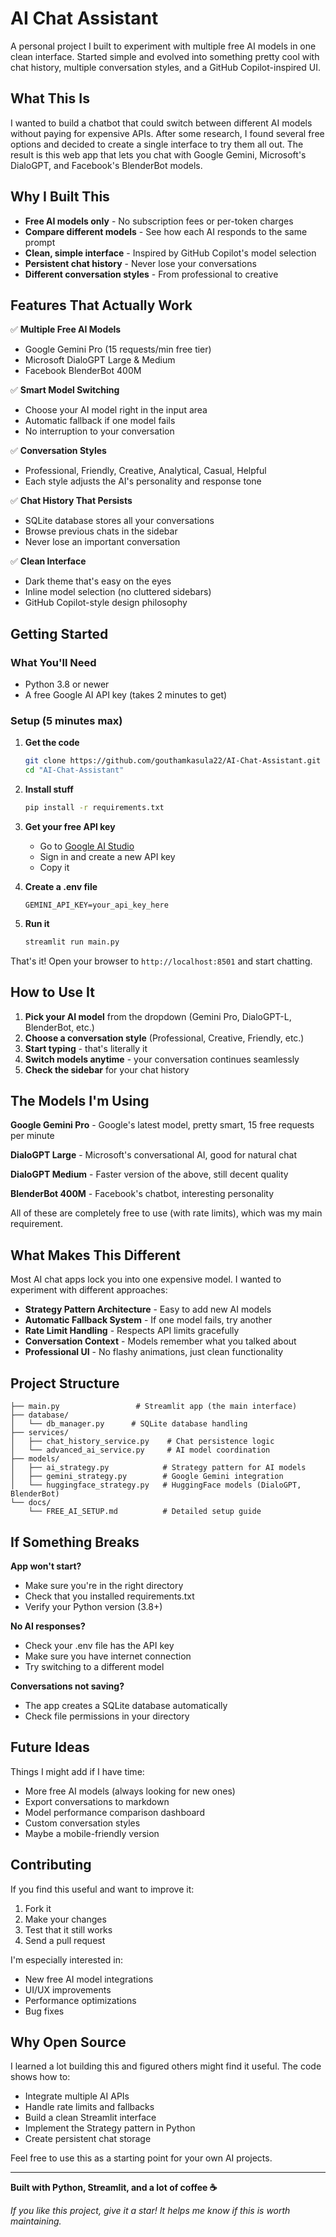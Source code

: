 # AI Chat Assistant

A personal project I built to experiment with multiple free AI models in one clean interface. Started simple and evolved into something pretty cool with chat history, multiple conversation styles, and a GitHub Copilot-inspired UI.

## What This Is

I wanted to build a chatbot that could switch between different AI models without paying for expensive APIs. After some research, I found several free options and decided to create a single interface to try them all out. The result is this web app that lets you chat with Google Gemini, Microsoft's DialoGPT, and Facebook's BlenderBot models.

## Why I Built This

- **Free AI models only** - No subscription fees or per-token charges
- **Compare different models** - See how each AI responds to the same prompt  
- **Clean, simple interface** - Inspired by GitHub Copilot's model selection
- **Persistent chat history** - Never lose your conversations
- **Different conversation styles** - From professional to creative

## Features That Actually Work

✅ **Multiple Free AI Models**
- Google Gemini Pro (15 requests/min free tier)
- Microsoft DialoGPT Large & Medium
- Facebook BlenderBot 400M

✅ **Smart Model Switching**
- Choose your AI model right in the input area
- Automatic fallback if one model fails
- No interruption to your conversation

✅ **Conversation Styles**
- Professional, Friendly, Creative, Analytical, Casual, Helpful
- Each style adjusts the AI's personality and response tone

✅ **Chat History That Persists**
- SQLite database stores all your conversations
- Browse previous chats in the sidebar
- Never lose an important conversation

✅ **Clean Interface**
- Dark theme that's easy on the eyes
- Inline model selection (no cluttered sidebars)
- GitHub Copilot-style design philosophy

## Getting Started

### What You'll Need
- Python 3.8 or newer
- A free Google AI API key (takes 2 minutes to get)

### Setup (5 minutes max)

1. **Get the code**
   ```bash
   git clone https://github.com/gouthamkasula22/AI-Chat-Assistant.git
   cd "AI-Chat-Assistant"
   ```

2. **Install stuff**
   ```bash
   pip install -r requirements.txt
   ```

3. **Get your free API key**
   - Go to [Google AI Studio](https://aistudio.google.com/app/apikey)
   - Sign in and create a new API key
   - Copy it

4. **Create a .env file**
   ```env
   GEMINI_API_KEY=your_api_key_here
   ```

5. **Run it**
   ```bash
   streamlit run main.py
   ```

That's it! Open your browser to `http://localhost:8501` and start chatting.

## How to Use It

1. **Pick your AI model** from the dropdown (Gemini Pro, DialoGPT-L, BlenderBot, etc.)
2. **Choose a conversation style** (Professional, Creative, Friendly, etc.)
3. **Start typing** - that's literally it
4. **Switch models anytime** - your conversation continues seamlessly
5. **Check the sidebar** for your chat history

## The Models I'm Using

**Google Gemini Pro** - Google's latest model, pretty smart, 15 free requests per minute

**DialoGPT Large** - Microsoft's conversational AI, good for natural chat

**DialoGPT Medium** - Faster version of the above, still decent quality

**BlenderBot 400M** - Facebook's chatbot, interesting personality

All of these are completely free to use (with rate limits), which was my main requirement.

## What Makes This Different

Most AI chat apps lock you into one expensive model. I wanted to experiment with different approaches:

- **Strategy Pattern Architecture** - Easy to add new AI models
- **Automatic Fallback System** - If one model fails, try another
- **Rate Limit Handling** - Respects API limits gracefully  
- **Conversation Context** - Models remember what you talked about
- **Professional UI** - No flashy animations, just clean functionality

## Project Structure

```
├── main.py                 # Streamlit app (the main interface)
├── database/
│   └── db_manager.py      # SQLite database handling
├── services/
│   ├── chat_history_service.py    # Chat persistence logic
│   └── advanced_ai_service.py     # AI model coordination
├── models/
│   ├── ai_strategy.py            # Strategy pattern for AI models
│   ├── gemini_strategy.py        # Google Gemini integration
│   └── huggingface_strategy.py   # HuggingFace models (DialoGPT, BlenderBot)
└── docs/
    └── FREE_AI_SETUP.md          # Detailed setup guide
```

## If Something Breaks

**App won't start?**
- Make sure you're in the right directory
- Check that you installed requirements.txt
- Verify your Python version (3.8+)

**No AI responses?**
- Check your .env file has the API key
- Make sure you have internet connection
- Try switching to a different model

**Conversations not saving?**
- The app creates a SQLite database automatically
- Check file permissions in your directory

## Future Ideas

Things I might add if I have time:
- More free AI models (always looking for new ones)
- Export conversations to markdown
- Model performance comparison dashboard
- Custom conversation styles
- Maybe a mobile-friendly version

## Contributing

If you find this useful and want to improve it:
1. Fork it
2. Make your changes
3. Test that it still works
4. Send a pull request

I'm especially interested in:
- New free AI model integrations
- UI/UX improvements
- Performance optimizations
- Bug fixes

## Why Open Source

I learned a lot building this and figured others might find it useful. The code shows how to:
- Integrate multiple AI APIs
- Handle rate limits and fallbacks
- Build a clean Streamlit interface
- Implement the Strategy pattern in Python
- Create persistent chat storage

Feel free to use this as a starting point for your own AI projects.

---

**Built with Python, Streamlit, and a lot of coffee ☕**

*If you like this project, give it a star! It helps me know if this is worth maintaining.*
